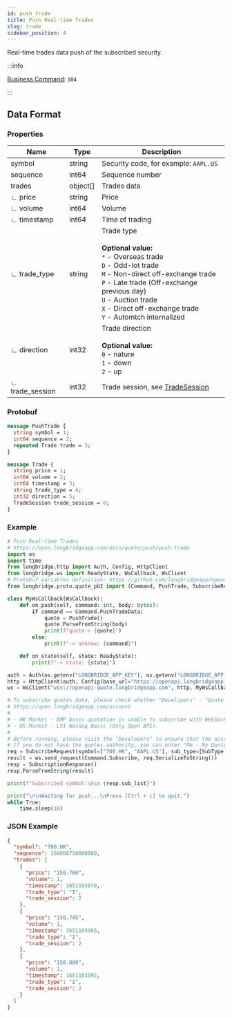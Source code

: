 ```yaml
---
id: push_trade
title: Push Real-time Trades
slug: trade
sidebar_position: 4
---
```


Real-time trades data push of the subscribed security.

:::info

[Business Command](../../socket/protocol/push): `104`

:::

## Data Format

### Properties

| Name            | Type     | Description                                                                                                                                                                                                                                                                             |
| --------------- | -------- | --------------------------------------------------------------------------------------------------------------------------------------------------------------------------------------------------------------------------------------------------------------------------------------- |
| symbol          | string   | Security code, for example: `AAPL.US`                                                                                                                                                                                                                                                   |
| sequence        | int64    | Sequence number                                                                                                                                                                                                                                                                         |
| trades          | object[] | Trades data                                                                                                                                                                                                                                                                             |
| ∟ price         | string   | Price                                                                                                                                                                                                                                                                                   |
| ∟ volume        | int64    | Volume                                                                                                                                                                                                                                                                                  |
| ∟ timestamp     | int64    | Time of trading                                                                                                                                                                                                                                                                         |
| ∟ trade_type    | string   | Trade type <br /><br />**Optional value:**<br />`*` - Overseas trade<br />`D` - Odd-lot trade<br />`M` - Non-direct off-exchange trade<br />`P` - Late trade (Off-exchange previous day)<br />`U` - Auction trade<br />`X` - Direct off-exchange trade<br />`Y` - Automtch internalized |
| ∟ direction     | int32    | Trade direction <br /><br />**Optional value:**<br />`0` - nature<br />`1` - down<br />`2` - up                                                                                                                                                                                         |
| ∟ trade_session | int32    | Trade session, see [TradeSession](../objects#tradesession---trading-session)                                                                                                                                                                                                            |

### Protobuf

```protobuf
message PushTrade {
  string symbol = 1;
  int64 sequence = 2;
  repeated Trade trade = 3;
}

message Trade {
  string price = 1;
  int64 volume = 2;
  int64 timestamp = 3;
  string trade_type = 4;
  int32 direction = 5;
  TradeSession trade_session = 6;
}
```

### Example

```python
# Push Real-time Trades
# https://open.longbridgeapp.com/docs/quote/push/push-trade
import os
import time
from longbridge.http import Auth, Config, HttpClient
from longbridge.ws import ReadyState, WsCallback, WsClient
# Protobuf variables definition: https://github.com/longbridgeapp/openapi-protobufs/blob/main/quote/api.proto
from longbridge.proto.quote_pb2 import (Command, PushTrade, SubscribeRequest, SubscriptionResponse, SubType)

class MyWsCallback(WsCallback):
    def on_push(self, command: int, body: bytes):
        if command == Command.PushTradeData:
            quote = PushTrade()
            quote.ParseFromString(body)
            print(f"quote-> {quote}")
        else:
            print(f"-> unknow: {command}")

    def on_state(self, state: ReadyState):
        print(f"-> state: {state}")

auth = Auth(os.getenv("LONGBRIDGE_APP_KEY"), os.getenv("LONGBRIDGE_APP_SECRET"), access_token=os.getenv("LONGBRIDGE_ACCESS_TOKEN"))
http = HttpClient(auth, Config(base_url="https://openapi.longbridgeapp.com"))
ws = WsClient("wss://openapi-quote.longbridgeapp.com", http, MyWsCallback())

# To subscribe quotes data, please check whether "Developers" - "Quote authority" is correct.
# https://open.longbridgeapp.com/account
#
# - HK Market - BMP basic quotation is unable to subscribe with WebSocket as it has no real-time quote push.
# - US Market - LV1 Nasdaq Basic (Only Open API).
#
# Before running, please visit the "Developers" to ensure that the account has the correct quotes authority.
# If you do not have the quotes authority, you can enter "Me - My Quotes - Store" to purchase the authority through the "Longbridge" mobile client.
req = SubscribeRequest(symbol=["700.HK", "AAPL.US"], sub_type=[SubType.TRADE], is_first_push=True)
result = ws.send_request(Command.Subscribe, req.SerializeToString())
resp = SubscriptionResponse()
resp.ParseFromString(result)

print(f"Subscribed symbol:\n\n {resp.sub_list}")

print("\n\nWaiting for push...\nPress [Ctrl + c] to quit.")
while True:
    time.sleep(10)
```

### JSON Example

```json
{
  "symbol": "700.HK",
  "sequence": 160808750000000,
  "trades": [
    {
      "price": "158.760",
      "volume": 1,
      "timestamp": 1651103979,
      "trade_type": "I",
      "trade_session": 2
    },
    {
      "price": "158.745",
      "volume": 1,
      "timestamp": 1651103985,
      "trade_type": "I",
      "trade_session": 2
    },
    {
      "price": "158.800",
      "volume": 1,
      "timestamp": 1651103995,
      "trade_type": "I",
      "trade_session": 2
    }
  ]
}
```
